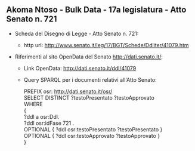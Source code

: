 ## Akoma Ntoso - Bulk Data - 17a legislatura - Atto Senato n. 721 ##

* Scheda del Disegno di Legge - Atto Senato n. 721:
	* http url: http://www.senato.it/leg/17/BGT/Schede/Ddliter/41079.htm

* Riferimenti al sito OpenData del Senato http://dati.senato.it/:
	* Link OpenData: http://dati.senato.it/ddl/41079
	* Query SPARQL per i documenti relativi all'Atto Senato:

        PREFIX osr: <http://dati.senato.it/osr/>  
		SELECT DISTINCT ?testoPresentato ?testoApprovato  
		WHERE  
		{  
		    ?ddl a osr:Ddl.  
		    ?ddl osr:idFase 721 .  
		    OPTIONAL { ?ddl osr:testoPresentato ?testoPresentato }  
		    OPTIONAL { ?ddl osr:testoApprovato ?testoApprovato }  
		}
		